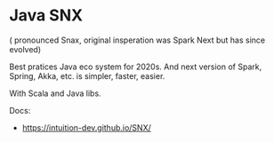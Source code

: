 
# Java SNX
( pronounced Snax, original insperation  was Spark Next but has since evolved) 

Best pratices Java eco system for 2020s. And next version of Spark, Spring, Akka, etc. is simpler, faster, easier. 

With Scala and Java libs.

Docs:
- https://intuition-dev.github.io/SNX/


